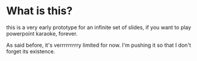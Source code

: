 # What is this?

this is a very early prototype for an infinite set of slides, if you want to play powerpoint karaoke, forever.

As said before, it's verrrrrrrrry limited for now. I'm pushing it so that I don't forget its existence.
